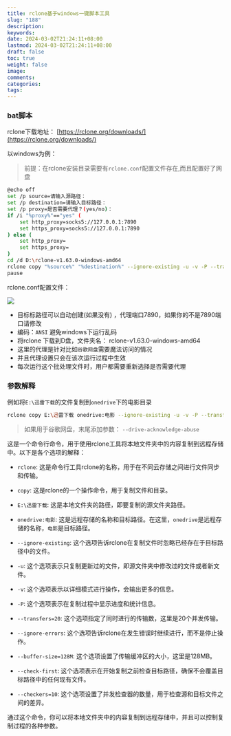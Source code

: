 ```yaml
---
title: rclone基于windows一键脚本工具
slug: "188"
description: 
keywords: 
date: 2024-03-02T21:24:11+08:00
lastmod: 2024-03-02T21:24:11+08:00
draft: false
toc: true
weight: false
image: 
comments: 
categories: 
tags:
---
```

### bat脚本

rclone下载地址： [https://rclone.org/downloads/](https://rclone.org/downloads/)

以windows为例：

>前提：在rclone安装目录需要有`rclone.conf`配置文件存在,而且配置好了网盘



```bash
@echo off
set /p source=请输入源路径：
set /p destination=请输入目标路径：
set /p proxy=是否需要代理？(yes/no)：
if /i "%proxy%"=="yes" (
    set http_proxy=socks5://127.0.0.1:7890 
    set https_proxy=socks5://127.0.0.1:7890
) else (
    set http_proxy= 
    set https_proxy=
)
cd /d D:\rclone-v1.63.0-windows-amd64
rclone copy "%source%" "%destination%" --ignore-existing -u -v -P --transfers=20 --ignore-errors --buffer-size=128M --check-first --checkers=10 --drive-acknowledge-abuse
pause
```

rclone.conf配置文件：

![](http://imgs.leshans.eu.org/2024/03/88e05105d93c2d216b5bdd03830293f6.webp)


- 目标标路径可以自动创建(如果没有) ，代理端口7890，如果你的不是7890端口请修改
- 编码：`ANSI` 避免windows下运行乱码
- 将rclone 下载到D盘，文件夹名： rclone-v1.63.0-windows-amd64
- 这里的代理是针对比如`谷歌网盘`需要魔法访问的情况
- 并且代理设置只会在该次运行过程中生效
- 每次运行这个批处理文件时，用户都需要重新选择是否需要代理

### 参数解释

例如将`E:\迅雷下载`的文件复制到`onedrive`下的电影目录

```bash
rclone copy E:\迅雷下载 onedrive:电影 --ignore-existing -u -v -P --transfers=20 --ignore-errors --buffer-size=128M --check-first --checkers=10
```


>如果用于谷歌网盘，末尾添加参数： `--drive-acknowledge-abuse`


这是一个命令行命令，用于使用rclone工具将本地文件夹中的内容复制到远程存储中。以下是各个选项的解释：

- `rclone`: 这是命令行工具rclone的名称，用于在不同云存储之间进行文件同步和传输。

- `copy`: 这是rclone的一个操作命令，用于复制文件和目录。

- `E:\迅雷下载`: 这是本地文件夹的路径，即要复制的源文件夹路径。

- `onedrive:电影`: 这是远程存储的名称和目标路径。在这里，`onedrive`是远程存储的名称，`电影`是目标路径。

- `--ignore-existing`: 这个选项告诉rclone在复制文件时忽略已经存在于目标路径中的文件。

- `-u`: 这个选项表示只复制更新过的文件，即源文件夹中修改过的文件或者新文件。

- `-v`: 这个选项表示以详细模式进行操作，会输出更多的信息。

- `-P`: 这个选项表示在复制过程中显示进度和统计信息。

- `--transfers=20`: 这个选项指定了同时进行的传输数，这里是20个并发传输。

- `--ignore-errors`: 这个选项告诉rclone在发生错误时继续进行，而不是停止操作。

- `--buffer-size=128M`: 这个选项设置了传输缓冲区的大小，这里是128MB。

- `--check-first`: 这个选项表示在开始复制之前检查目标路径，确保不会覆盖目标路径中的任何现有文件。

- `--checkers=10`: 这个选项设置了并发检查器的数量，用于检查源和目标文件之间的差异。

通过这个命令，你可以将本地文件夹中的内容复制到远程存储中，并且可以控制复制过程的各种参数。






<br>



